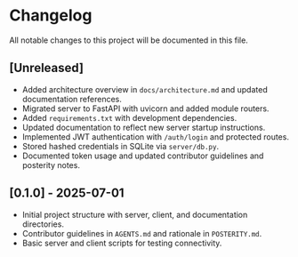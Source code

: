 # Changelog

All notable changes to this project will be documented in this file.

## [Unreleased]
- Added architecture overview in `docs/architecture.md` and updated
  documentation references.
- Migrated server to FastAPI with uvicorn and added module routers.
- Added `requirements.txt` with development dependencies.
- Updated documentation to reflect new server startup instructions.
- Implemented JWT authentication with `/auth/login` and protected routes.
- Stored hashed credentials in SQLite via `server/db.py`.
- Documented token usage and updated contributor guidelines and posterity notes.

## [0.1.0] - 2025-07-01
- Initial project structure with server, client, and documentation directories.
- Contributor guidelines in `AGENTS.md` and rationale in `POSTERITY.md`.
- Basic server and client scripts for testing connectivity.
